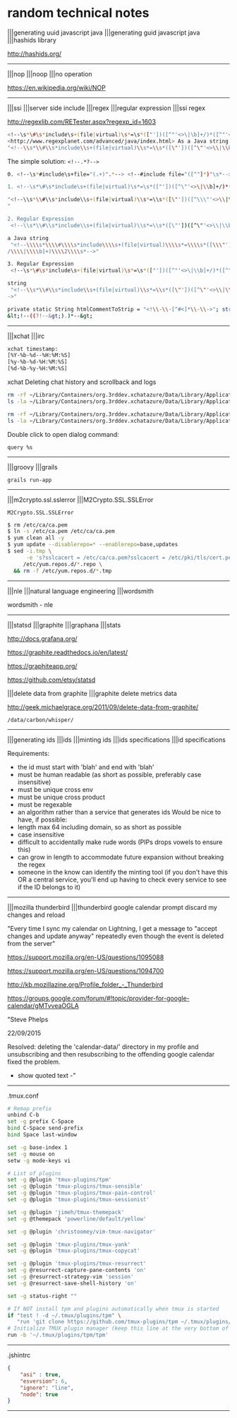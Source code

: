 # random technical notes

|||generating uuid javascript java
|||generating guid javascript java
|||hashids library

<http://hashids.org/>

---

|||nop
|||noop
|||no operation

<https://en.wikipedia.org/wiki/NOP>

---

|||ssi
|||server side include
|||regex
|||regular expression
|||ssi regex

<http://regexlib.com/RETester.aspx?regexp_id=1603>

```bash
<!--\s*\#\s*include\s+(file|virtual)\s*=\s*(["'])([^"'<>\|\b]+/)*([^"'<>/\|\b]+)\2\s*-->
<http://www.regexplanet.com/advanced/java/index.html> As a Java string -
"<!--\\s*\\#\\s*include\\s+(file|virtual)\\s*=\\s*([\"'])([^\"'<>\\|\\b]+/)*([^\"'<>/\\|\\b]+)\\2\\s*-->"
```

The simple solution: `<!--.*?-->`

```bash
0. <!--\s*#include\s+file="(.+)".*--> <!--#include file="([^"]*)"\s*-->

1. <!--\s*\#\s*include\s+(file|virtual)\s*=\s*(["'])([^\"'<>\|\\b]+/)*([^"'<>/\|\\b]+)\2\s*-->

"<!--\\s*\\#\\s*include\\s+(file|virtual)\\s*=\\s*([\"'])([^\\\"'<>\\|\\\\b]+/)*([^\"'<>/\\|\\\\b]+)\\2\\s*-->
"

2. Regular Expression
 <!--\\s*\\#\\s*include\\s+(file|virtual)\\s*=\\s*([\"'])([^\"'<>\\|\\b]+/)*([^\"'<>/\\|\\b]+)\\2\\s*--> as

a Java string
 "<!--\\\\s*\\\\#\\\\s*include\\\\s+(file|virtual)\\\\s*=\\\\s*([\\\"'])([^\\\"'<>\\\\|\\\\b]+/)*([^\\\"'<>
/\\\\|\\\\b]+)\\\\2\\\\s*-->"

3. Regular Expression
 <!--\s*\#\s*include\s+(file|virtual)\s*=\s*(["'])([^"'<>\|\\b]+/)*([^"'<>/\|\\b]+)\2\s*--> as a Java

string
 "<!--\\s*\\#\\s*include\\s+(file|virtual)\\s*=\\s*([\"'])([^\"'<>\\|\\\\b]+/)*([^\"'<>/\\|\\\\b]+)\\2\\s*-
->"

private static String htmlCommentToStrip = "<!\\-\\-[^#<]*\\-\\->"; strip html comments:
&lt;!--((?!--&gt;).)*--&gt;
```

---

|||xchat
|||irc

```bash
xchat timestamp:
[%Y-%b-%d--%H:%M:%S]
[%y-%b-%d-%H:%M:%S]
[%d-%b-%y-%H:%M:%S]
```

xchat Deleting chat history and scrollback and logs

```bash
rm -rf ~/Library/Containers/org.3rddev.xchatazure/Data/Library/Application\ Support/XChat\ Azure/xchatlogs/*.log
ls -la ~/Library/Containers/org.3rddev.xchatazure/Data/Library/Application\ Support/XChat\ Azure/xchatlogs/

rm -rf ~/Library/Containers/org.3rddev.xchatazure/Data/Library/Application\ Support/XChat\ Azure/scrollback/forge/*.txt
ls -la ~/Library/Containers/org.3rddev.xchatazure/Data/Library/Application\ Support/XChat\ Azure/scrollback/forge/
```

Double click to open dialog command:

`query %s`

---

|||groovy
|||grails

`grails run-app`

---

|||m2crypto.ssl.sslerror
|||M2Crypto.SSL.SSLError

`M2Crypto.SSL.SSLError`

```bash
$ rm /etc/ca/ca.pem
$ ln -s /etc/ca.pem /etc/ca/ca.pem
$ yum clean all -y
$ yum update --disablerepo=* --enablerepo=base,updates
$ sed -i.tmp \
      -e 's?sslcacert = /etc/ca/ca.pem?sslcacert = /etc/pki/tls/cert.pem?g' \
     /etc/yum.repos.d/*.repo \
  && rm -f /etc/yum.repos.d/*.tmp
```

---

|||nle
|||natural language engineering
|||wordsmith

wordsmith - nle

---

|||statsd
|||graphite
|||graphana
|||stats

<http://docs.grafana.org/>

<https://graphite.readthedocs.io/en/latest/>

<https://graphiteapp.org/>

<https://github.com/etsy/statsd>

|||delete data from graphite
|||graphite delete metrics data

<http://geek.michaelgrace.org/2011/09/delete-data-from-graphite/>

`/data/carbon/whisper/`

---

|||generating ids
|||ids
|||minting ids
|||ids specifications |||id specifications

Requirements:

- the id must start with 'blah' and end with 'blah'
- must be human readable (as short as possible, preferably case insensitive)
- must be unique cross env
- must be unique cross product
- must be regexable
- an algorithm rather than a service that generates ids
Would be nice to have, if possible:
- length max 64 including domain, so as short as possible
- case insensitive
- difficult to accidentally make rude words (PIPs drops vowels to ensure this)
- can grow in length to accommodate future expansion without breaking the regex
- someone in the know can identify the minting tool (if you don't have this OR a central service, you'll end up having to check every service to see if the ID belongs to it)

---

|||mozilla thunderbird |||thunderbird google calendar prompt discard my changes and reload

"Every time I sync my calendar on Lightning, I get a message to "accept changes and update anyway" repeatedly even though the event is deleted from the server"

<https://support.mozilla.org/en-US/questions/1095088>

<https://support.mozilla.org/en-US/questions/1094700>

<http://kb.mozillazine.org/Profile_folder_-_Thunderbird>

<https://groups.google.com/forum/#!topic/provider-for-google-calendar/gMTvveaOGLA>

"Steve Phelps

22/09/2015

Resolved: deleting the 'calendar-data/' directory in my profile and unsubscribing and then resubscribing to the offending google calendar fixed the problem.

- show quoted text -"

---

.tmux.conf

```bash
# Remap prefix
unbind C-b
set -g prefix C-Space
bind C-Space send-prefix
bind Space last-window

set -g base-index 1
set -g mouse on
setw -g mode-keys vi

# List of plugins
set -g @plugin 'tmux-plugins/tpm'
set -g @plugin 'tmux-plugins/tmux-sensible'
set -g @plugin 'tmux-plugins/tmux-pain-control'
set -g @plugin 'tmux-plugins/tmux-sessionist'

set -g @plugin 'jimeh/tmux-themepack'
set -g @themepack 'powerline/default/yellow'

set -g @plugin 'christoomey/vim-tmux-navigator'

set -g @plugin 'tmux-plugins/tmux-yank'
set -g @plugin 'tmux-plugins/tmux-copycat'

set -g @plugin 'tmux-plugins/tmux-resurrect'
set -g @resurrect-capture-pane-contents 'on'
set -g @resurrect-strategy-vim 'session'
set -g @resurrect-save-shell-history 'on'

set -g status-right ""

# If NOT install tpm and plugins automatically when tmux is started
if "test ! -d ~/.tmux/plugins/tpm" \
   "run 'git clone https://github.com/tmux-plugins/tpm ~/.tmux/plugins/tpm && ~/.tmux/plugins/tpm/bin/install_plugins'"
# Initialize TMUX plugin manager (keep this line at the very bottom of tmux.conf)
run -b '~/.tmux/plugins/tpm/tpm'
```

---

.jshintrc

```json  
{
	"asi" : true,
	"esversion": 6,
	"ignore": "line",
	"node": true
}
```

---
